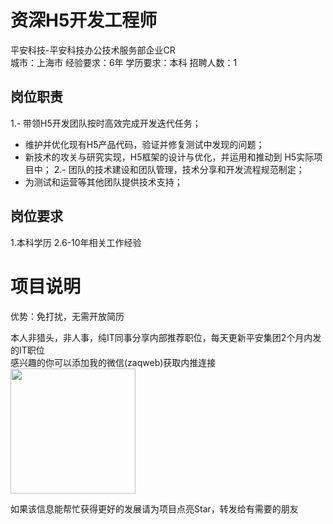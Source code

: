 # 资深H5开发工程师
平安科技-平安科技办公技术服务部企业CR  
城市：上海市 经验要求：6年 学历要求：本科  招聘人数：1

## 岗位职责
1.- 带领H5开发团队按时高效完成开发迭代任务； 
 - 维护并优化现有H5产品代码，验证并修复测试中发现的问题； 
 - 新技术的攻关与研究实现，H5框架的设计与优化，并运用和推动到 H5实际项目中；
 2.- 团队的技术建设和团队管理，技术分享和开发流程规范制定；
 - 为测试和运营等其他团队提供技术支持；

## 岗位要求
1.本科学历
 2.6-10年相关工作经验

# 项目说明

优势：免打扰，无需开放简历

本人非猎头，非人事，纯IT同事分享内部推荐职位，每天更新平安集团2个月内发的IT职位  
感兴趣的你可以添加我的微信(zaqweb)获取内推连接  
<img src="https://github.com/zaqweb/PA-IT-JOBS/blob/master/WechatICode.jpeg"  height="200" width="200">

如果该信息能帮忙获得更好的发展请为项目点亮Star，转发给有需要的朋友




